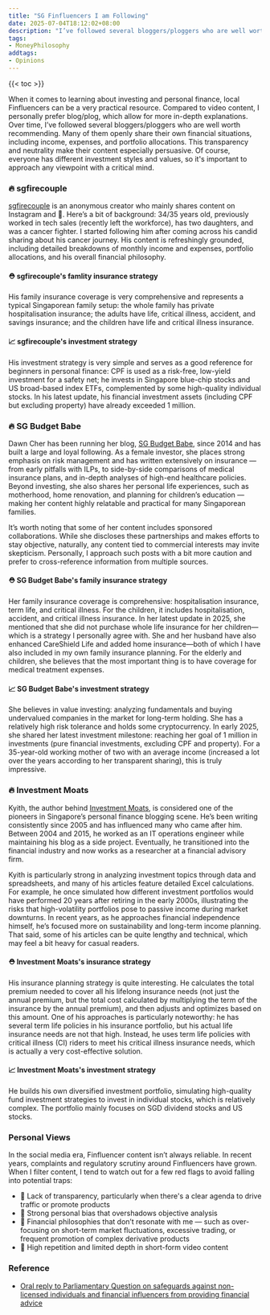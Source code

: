```yaml
---
title: "SG Finfluencers I am Following"
date: 2025-07-04T18:12:02+08:00
description: "I’ve followed several bloggers/ploggers who are well worth recommending. Many of them openly share their own financial situations, including income, expenses, and portfolio allocations. This transparency and neutrality make their content especially persuasive."
tags: 
- MoneyPhilosophy
addtags:
- Opinions
---
```


{{< toc >}}

When it comes to learning about investing and personal finance, local Finfluencers can be a very practical resource. Compared to video content, I personally prefer blog/plog, which allow for more in-depth explanations. Over time, I’ve followed several bloggers/ploggers who are well worth recommending. Many of them openly share their own financial situations, including income, expenses, and portfolio allocations. This transparency and neutrality make their content especially persuasive. Of course, everyone has different investment styles and values, so it's important to approach any viewpoint with a critical mind.

### 🔥 sgfirecouple

[sgfirecouple](https://www.instagram.com/sgfirecouple) is an anonymous creator who mainly shares content on Instagram and 🍋. Here’s a bit of background: 34/35 years old, previously worked in tech sales (recently left the workforce), has two daughters, and was a cancer fighter. I started following him after coming across his candid sharing about his cancer journey. His content is refreshingly grounded, including detailed breakdowns of monthly income and expenses, portfolio allocations, and his overall financial philosophy.


#### ⛑️ sgfirecouple's famlity insurance strategy

His family insurance coverage is very comprehensive and represents a typical Singaporean family setup:  the whole family has private hospitalisation insurance; the adults have life, critical illness, accident, and savings insurance; and the children have life and critical illness insurance.

#### 📈 sgfirecouple's investment strategy

His investment strategy is very simple and serves as a good reference for beginners in personal finance: CPF is used as a risk-free, low-yield investment for a safety net; he invests in Singapore blue-chip stocks and US broad-based index ETFs, complemented by some high-quality individual stocks. In his latest update, his financial investment assets (including CPF but excluding property) have already exceeded 1 million.

### 🔥 SG Budget Babe

Dawn Cher has been running her blog, [SG Budget Babe](https://sgbudgetbabe.com/), since 2014 and has built a large and loyal following. As a female investor, she places strong emphasis on risk management and has written extensively on insurance — from early pitfalls with ILPs, to side-by-side comparisons of medical insurance plans, and in-depth analyses of high-end healthcare policies. Beyond investing, she also shares her personal life experiences, such as motherhood, home renovation, and planning for children’s education — making her content highly relatable and practical for many Singaporean families.

It’s worth noting that some of her content includes sponsored collaborations. While she discloses these partnerships and makes efforts to stay objective, naturally, any content tied to commercial interests may invite skepticism. Personally, I approach such posts with a bit more caution and prefer to cross-reference information from multiple sources.

#### ⛑️ SG Budget Babe's family insurance strategy

Her family insurance coverage is comprehensive: hospitalisation insurance, term life, and critical illness. For the children, it includes hospitalisation, accident, and critical illness insurance. In her latest update in 2025, she mentioned that she did not purchase whole life insurance for her children—which is a strategy I personally agree with. She and her husband have also enhanced CareShield Life and added home insurance—both of which I have also included in my own family insurance planning. For the elderly and children, she believes that the most important thing is to have coverage for medical treatment expenses.

#### 📈 SG Budget Babe's investment strategy

She believes in value investing: analyzing fundamentals and buying undervalued companies in the market for long-term holding. She has a relatively high risk tolerance and holds some cryptocurrency. In early 2025, she shared her latest investment milestone: reaching her goal of 1 million in investments (pure financial investments, excluding CPF and property). For a 35-year-old working mother of two with an average income (increased a lot over the years according to her transparent sharing), this is truly impressive.


### 🔥 Investment Moats

Kyith, the author behind [Investment Moats](https://investmentmoats.com/), is considered one of the pioneers in Singapore’s personal finance blogging scene. He’s been writing consistently since 2005 and has influenced many who came after him. Between 2004 and 2015, he worked as an IT operations engineer while maintaining his blog as a side project. Eventually, he transitioned into the financial industry and now works as a researcher at a financial advisory firm.

Kyith is particularly strong in analyzing investment topics through data and spreadsheets, and many of his articles feature detailed Excel calculations. For example, he once simulated how different investment portfolios would have performed 20 years after retiring in the early 2000s, illustrating the risks that high-volatility portfolios pose to passive income during market downturns. In recent years, as he approaches financial independence himself, he’s focused more on sustainability and long-term income planning. That said, some of his articles can be quite lengthy and technical, which may feel a bit heavy for casual readers.

#### ⛑️ Investment Moats's insurance strategy

His insurance planning strategy is quite interesting. He calculates the total premium needed to cover all his lifelong insurance needs (not just the annual premium, but the total cost calculated by multiplying the term of the insurance by the annual premium), and then adjusts and optimizes based on this amount. One of his approaches is particularly noteworthy: he has several term life policies in his insurance portfolio, but his actual life insurance needs are not that high. Instead, he uses term life policies with critical illness (CI) riders to meet his critical illness insurance needs, which is actually a very cost-effective solution.

#### 📈 Investment Moats's investment strategy

He builds his own diversified investment portfolio, simulating high-quality fund investment strategies to invest in individual stocks, which is relatively complex. The portfolio mainly focuses on SGD dividend stocks and US stocks.


### Personal Views

In the social media era, Finfluencer content isn’t always reliable. In recent years, complaints and regulatory scrutiny around Finfluencers have grown. When I filter content, I tend to watch out for a few red flags to avoid falling into potential traps:

- 🚫 Lack of transparency, particularly when there's a clear agenda to drive traffic or promote products
- 🚫 Strong personal bias that overshadows objective analysis
- 🚫 Financial philosophies that don’t resonate with me — such as over-focusing on short-term market fluctuations, excessive trading, or frequent promotion of complex derivative products
- 🚫 High repetition and limited depth in short-form video content

### Reference

- [Oral reply to Parliamentary Question on safeguards against non-licensed individuals and financial influencers from providing financial advice](https://www.mas.gov.sg/news/parliamentary-replies/2025/oral-reply-to-parliamentary-questions-on-financial-services-platform-safeguards-and-complaints)